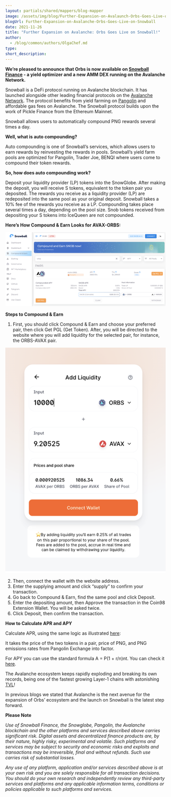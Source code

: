```yaml
---
layout: partials/shared/mappers/blog-mapper
image: /assets/img/blog/Further-Expansion-on-Avalaunch-Orbs-Goes-Live-on-Snowball/bg.jpg
blogUrl: Further-Expansion-on-Avalanche-Orbs-Goes-Live-on-Snowball
date: 2021-11-26
title: "Further Expansion on Avalanche: Orbs Goes Live on Snowball!"
author:
  - /blog/common/authors/OlgaChef.md
type:
short_description:
---
```


**We’re pleased to announce that Orbs is now available on [Snowball Finance](https://snowball.network/) - a yield optimizer and a new AMM DEX running on the Avalanche Network.**

Snowball is a DeFi protocol running on Avalanche blockchain. It has launched alongside other leading financial protocols on the [Avalanche Network](https://www.avax.network/). The protocol benefits from yield farming on [Pangolin](https://app.pangolin.exchange/#/png/1) and affordable gas fees on Avalanche. The Snowball protocol builds upon the work of Pickle Finance from the Ethereum Mainnet.

Snowball allows users to automatically compound PNG rewards several times a day.

**Well, what is auto compounding?**

Auto compounding is one of Snowball’s services, which allows users to earn rewards by reinvesting the rewards in pools. Snowball’s yield farm pools are optimized for Pangolin, Trader Joe, BENQI where users come to compound their token rewards.

**So, how does auto compounding work?**

Deposit your liquidity provider (LP) tokens into the SnowGlobe. After making the deposit, you will receive S tokens, equivalent to the token pair you deposited. The rewards you receive as a liquidity provider (LP) are redeposited into the same pool as your original deposit. Snowball takes a 10% fee of the rewards you receive as a LP. Compounding takes place several times a day, depending on the pool size. Snob tokens received from depositing your S tokens into IceQueen are not compounded.

**Here’s How Compound & Earn Looks for AVAX-ORBS:**


![snowball](/assets/img/blog/Further-Expansion-on-Avalaunch-Orbs-Goes-Live-on-Snowball/image1.png)


**Steps to Compound & Earn**

1. First, you should click Compound & Earn and choose your preferred pair, then click Get PGL (Get Token). After, you will be directed to the website where you will add liquidity for the selected pair, for instance, the ORBS-AVAX pair.

![snowball](/assets/img/blog/Further-Expansion-on-Avalaunch-Orbs-Goes-Live-on-Snowball/image2.png)


2. Then, connect the wallet with the website address.
3. Enter the supplying amount and click “supply” to confirm your transaction.
4. Go back to Compound & Earn, find the same pool and click Deposit.
5. Enter the depositing amount, then Approve the transaction in the Coin98 Extension Wallet. You will be asked twice.
6.  Click Deposit, then confirm the transaction. 



**How to Calculate APR and APY**

Calculate APR, using the same logic as illustrated [here](https://vfat.tools/avax/png/.): 

It takes the price of the two tokens in a pair, price of PNG, and PNG emissions rates from Pangolin Exchange into factor.

For APY you can use the standard formula A = P(1 + r/n)nt. You can check it [here](https://www.calculatorsoup.com/calculators/financial/compound-interest-calculator.php). 

The Avalanche ecosystem keeps rapidly exploding and breaking its own records, being one of the fastest growing Layer-1 chains with astonishing [TVL](https://defillama.com/chain/Avalanche)! 

In previous blogs we stated that Avalanche is the next avenue for the expansion of Orbs’ ecosystem and the launch on Snowball is the latest step forward.


<div class='line-separator'> </div>

**Please Note**

_Use of Snowball Finance, the Snowglobe, Pangolin, the Avalanche blockchain and the other platforms and services described above carries significant risk. Digital assets and decentralized finance products are, by their nature, highly risky, experimental and volatile. Such platforms and services may be subject to security and economic risks and exploits and transactions may be irreversible, final and without refunds. Such use carries risk of substantial losses._

_Any use of any platform, application and/or services described above is at your own risk and you are solely responsible for all transaction decisions. You should do your own research and independently review any third-party services and platforms and any applicable information terms, conditions or policies applicable to such platforms and services._
